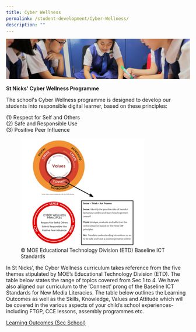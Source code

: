 ```yaml
---
title: Cyber Wellness
permalink: /student-development/Cyber-Wellness/
description: ""
---
```

![](/images/Student-Development_v2.jpg)


<b>St Nicks' Cyber Wellness Programme</b>  
  
The school's Cyber Wellness programme is designed to develop our students into responsible digital learner, based on these principles:  
  
(1) Respect for Self and Others  
(2) Safe and Responsible Use  
(3) Positive Peer Influence

<figure><img src="/images/Cyberwellness%20Image.jpg" style="width:80%"><figcaption> © MOE Educational Technology Division (ETD) Baseline ICT Standards</figcaption></figure>


In St Nicks’, the Cyber Wellness curriculum takes reference from the five themes stipulated by MOE’s Educational Technology Division (ETD). The table below states the range of topics covered from Sec 1 to 4. We have also aligned our curriculum to the ‘Connect’ prong of the Baseline ICT Standards for New Media Literacies. The table below outlines the Learning Outcomes as well as the Skills, Knowledge, Values and Attitude which will be covered in the various aspects of your child’s school experiences- including FTGP, CCE lessons, assembly programmes etc.   
  

<u>Learning Outcomes (Sec School)</u>